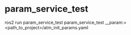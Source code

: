 # param_service_test

ros2  run  param_service_test  param_service_test  __param:=<path_to_project>/atm_init_params.yaml
